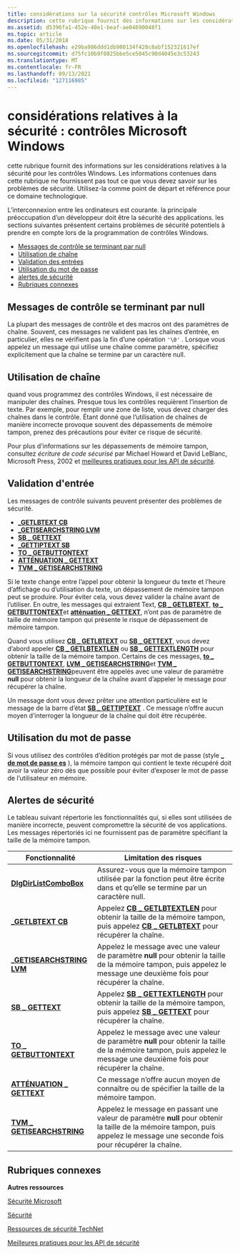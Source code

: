 ```yaml
---
title: considérations sur la sécurité contrôles Microsoft Windows
description: cette rubrique fournit des informations sur les considérations relatives à la sécurité pour les contrôles Windows.
ms.assetid: d5396fa1-452e-40e1-beaf-ae04690048f1
ms.topic: article
ms.date: 05/31/2018
ms.openlocfilehash: e29ba986ddd1db980134f428c8abf152321617ef
ms.sourcegitcommit: d75fc10b9f0825bbe5ce5045c90d4045e3c53243
ms.translationtype: MT
ms.contentlocale: fr-FR
ms.lasthandoff: 09/13/2021
ms.locfileid: "127116985"
---
```

# <a name="security-considerations-microsoft-windows-controls"></a>considérations relatives à la sécurité : contrôles Microsoft Windows

cette rubrique fournit des informations sur les considérations relatives à la sécurité pour les contrôles Windows. Les informations contenues dans cette rubrique ne fournissent pas tout ce que vous devez savoir sur les problèmes de sécurité. Utilisez-la comme point de départ et référence pour ce domaine technologique.

L’interconnexion entre les ordinateurs est courante. la principale préoccupation d’un développeur doit être la sécurité des applications. les sections suivantes présentent certains problèmes de sécurité potentiels à prendre en compte lors de la programmation de contrôles Windows.

-   [Messages de contrôle se terminant par null](#null-terminated-control-messages)
-   [Utilisation de chaîne](#string-use)
-   [Validation des entrées](#input-validation)
-   [Utilisation du mot de passe](#password-use)
-   [alertes de sécurité](#security-alerts)
-   [Rubriques connexes](#related-topics)

## <a name="null-terminated-control-messages"></a>Messages de contrôle se terminant par null

La plupart des messages de contrôle et des macros ont des paramètres de chaîne. Souvent, ces messages ne valident pas les chaînes d’entrée, en particulier, elles ne vérifient pas la fin d’une opération `'\0'` . Lorsque vous appelez un message qui utilise une chaîne comme paramètre, spécifiez explicitement que la chaîne se termine par un caractère null.

## <a name="string-use"></a>Utilisation de chaîne

quand vous programmez des contrôles Windows, il est nécessaire de manipuler des chaînes. Presque tous les contrôles requièrent l’insertion de texte. Par exemple, pour remplir une zone de liste, vous devez charger des chaînes dans le contrôle. Étant donné que l’utilisation de chaînes de manière incorrecte provoque souvent des dépassements de mémoire tampon, prenez des précautions pour éviter ce risque de sécurité.

Pour plus d’informations sur les dépassements de mémoire tampon, consultez *écriture de code sécurisé* par Michael Howard et David LeBlanc, Microsoft Press, 2002 et [meilleures pratiques pour les API de sécurité](/windows/desktop/SecBP/best-practices-for-the-security-apis).

## <a name="input-validation"></a>Validation d'entrée

Les messages de contrôle suivants peuvent présenter des problèmes de sécurité.

-   [**\_GETLBTEXT CB**](cb-getlbtext.md)
-   [**\_GETISEARCHSTRING LVM**](lvm-getisearchstring.md)
-   [**SB \_ GETTEXT**](sb-gettext.md)
-   [**\_GETTIPTEXT SB**](sb-gettiptext.md)
-   [**TO \_ GETBUTTONTEXT**](tb-getbuttontext.md)
-   [**ATTÉNUATION \_ GETTEXT**](ttm-gettext.md)
-   [**TVM \_ GETISEARCHSTRING**](tvm-getisearchstring.md)

Si le texte change entre l’appel pour obtenir la longueur du texte et l’heure d’affichage ou d’utilisation du texte, un dépassement de mémoire tampon peut se produire. Pour éviter cela, vous devez valider la chaîne avant de l’utiliser. En outre, les messages qui extraient Text, [**CB \_ GETLBTEXT**](cb-getlbtext.md), [**to \_ GETBUTTONTEXT**](tb-getbuttontext.md)et [**atténuation \_ GETTEXT**](ttm-gettext.md), n’ont pas de paramètre de taille de mémoire tampon qui présente le risque de dépassement de mémoire tampon.

Quand vous utilisez [**CB \_ GETLBTEXT**](cb-getlbtext.md) ou [**SB \_ GETTEXT**](sb-gettext.md), vous devez d’abord appeler [**CB \_ GETLBTEXTLEN**](cb-getlbtextlen.md) ou [**SB \_ GETTEXTLENGTH**](sb-gettextlength.md) pour obtenir la taille de la mémoire tampon. Certains de ces messages, [**to \_ GETBUTTONTEXT**](tb-getbuttontext.md), [**LVM \_ GETISEARCHSTRING**](lvm-getisearchstring.md)et [**TVM \_ GETISEARCHSTRING**](tvm-getisearchstring.md)peuvent être appelés avec une valeur de paramètre **null** pour obtenir la longueur de la chaîne avant d’appeler le message pour récupérer la chaîne.

Un message dont vous devez prêter une attention particulière est le message de la barre d’état [**SB \_ GETTIPTEXT**](sb-gettiptext.md) . Ce message n’offre aucun moyen d’interroger la longueur de la chaîne qui doit être récupérée.

## <a name="password-use"></a>Utilisation du mot de passe

Si vous utilisez des contrôles d’édition protégés par mot de passe (style [**\_ de mot de passe es**](edit-control-styles.md) ), la mémoire tampon qui contient le texte récupéré doit avoir la valeur zéro dès que possible pour éviter d’exposer le mot de passe de l’utilisateur en mémoire.

## <a name="security-alerts"></a>Alertes de sécurité

Le tableau suivant répertorie les fonctionnalités qui, si elles sont utilisées de manière incorrecte, peuvent compromettre la sécurité de vos applications. Les messages répertoriés ici ne fournissent pas de paramètre spécifiant la taille de la mémoire tampon.



| Fonctionnalité                                               | Limitation des risques                                                                                                                                              |
|-------------------------------------------------------|---------------------------------------------------------------------------------------------------------------------------------------------------------|
| [**DlgDirListComboBox**](/windows/desktop/api/Winuser/nf-winuser-dlgdirlistcomboboxa)      | Assurez-vous que la mémoire tampon utilisée par la fonction peut être écrite dans et qu’elle se termine par un caractère null.                                                                     |
| [**\_GETLBTEXT CB**](cb-getlbtext.md)                 | Appelez [**CB \_ GETLBTEXTLEN**](cb-getlbtextlen.md) pour obtenir la taille de la mémoire tampon, puis appelez [**CB \_ GETLBTEXT**](cb-getlbtext.md) pour récupérer la chaîne. |
| [**\_GETISEARCHSTRING LVM**](lvm-getisearchstring.md) | Appelez le message avec une valeur de paramètre **null** pour obtenir la taille de la mémoire tampon, puis appelez le message une deuxième fois pour récupérer la chaîne.             |
| [**SB \_ GETTEXT**](sb-gettext.md)                     | Appelez [**SB \_ GETTEXTLENGTH**](sb-gettextlength.md) pour obtenir la taille de la mémoire tampon, puis appelez [**SB \_ GETTEXT**](sb-gettext.md) pour récupérer la chaîne.   |
| [**TO \_ GETBUTTONTEXT**](tb-getbuttontext.md)         | Appelez le message avec une valeur de paramètre **null** pour obtenir la taille de la mémoire tampon, puis appelez le message une deuxième fois pour récupérer la chaîne.             |
| [**ATTÉNUATION \_ GETTEXT**](ttm-gettext.md)                   | Ce message n’offre aucun moyen de connaître ou de spécifier la taille de la mémoire tampon.                                                                  |
| [**TVM \_ GETISEARCHSTRING**](tvm-getisearchstring.md) | Appelez le message en passant une valeur de paramètre **null** pour obtenir la taille de la mémoire tampon, puis appelez le message une seconde fois pour récupérer la chaîne.       |



 

## <a name="related-topics"></a>Rubriques connexes

<dl> <dt>

**Autres ressources**
</dt> <dt>

[Sécurité Microsoft](https://www.microsoft.com/security/default.aspx)
</dt> <dt>

[Sécurité](/windows/desktop/security)
</dt> <dt>

[Ressources de sécurité TechNet](https://www.microsoft.com/technet/security/Bulletin/MS10-059.mspx)
</dt> <dt>

[Meilleures pratiques pour les API de sécurité](/windows/desktop/SecBP/best-practices-for-the-security-apis)
</dt> </dl>

 

 